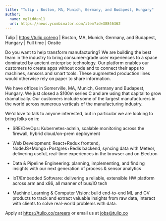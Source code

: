 ```yaml
---
title: "Tulip : Boston, MA, Munich, Germany, and Budapest, Hungary"
author:
  name: mglidden11
  url: https://news.ycombinator.com/item?id=38846362
---
```

Tulip | <a href="https:&#x2F;&#x2F;tulip.co&#x2F;eng" rel="nofollow">https:&#x2F;&#x2F;tulip.co&#x2F;eng</a> | Boston, MA, Munich, Germany, and Budapest, Hungary | Full time | Onsite

Do you want to help transform manufacturing? We are building the best team in the industry to bring consumer-grade user experiences to a space dominated by ancient enterprise technology. Our platform enables our customers to create apps without code and to connect their apps to machines, sensors and smart tools. These augmented production lines would otherwise rely on paper to share information.

We have offices in Somerville, MA, Munich, Germany and Budapest, Hungary. We just closed a $100m series C and are using that capital to grow dramatically. Our customers include some of the largest manufacturers in the world across numerous verticals of the manufacturing industry.

We&#x27;d love to talk to anyone interested, but in particular we are looking to bring folks on in:

- SRE&#x2F;DevOps: Kubernetes-admin, scalable monitoring across the firewall, hybrid cloud&#x2F;on-prem deployment

- Web Development: React+Redux frontend, NodeJS+Mongo+Postgres+Redis backend, syncing data with Meteor, delivering useful, real-time experiences in the browser and on Electron

- Data &amp; Pipeline Engineering: planning, implementing, and finding insights with our next generation of process &amp; sensor analytics

- IoT&#x2F;Embedded Software: delivering a reliable, extensible HW platform across arm and x86, all manner of bus&#x2F;IO tech

- Machine Learning &amp; Computer Vision: build end-to-end ML and CV products to track and extract valuable insights from raw data, interact with clients to solve real-world problems with data.

Apply at <a href="https:&#x2F;&#x2F;tulip.co&#x2F;careers" rel="nofollow">https:&#x2F;&#x2F;tulip.co&#x2F;careers</a> or email us at jobs@tulip.co
